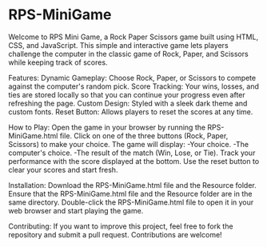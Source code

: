 # RPS-MiniGame
 Welcome to RPS Mini Game, a Rock Paper Scissors game built using HTML, CSS, and JavaScript. This simple and interactive game lets players challenge the computer in the classic game of Rock, Paper, and Scissors while keeping track of scores.
 
Features:
 Dynamic Gameplay: Choose Rock, Paper, or Scissors to compete against the computer's random pick.
 Score Tracking: Your wins, losses, and ties are stored locally so that you can continue your progress even after refreshing the page.
 Custom Design: Styled with a sleek dark theme and custom fonts.
 Reset Button: Allows players to reset the scores at any time.

How to Play:
 Open the game in your browser by running the RPS-MiniGame.html file.
 Click on one of the three buttons (Rock, Paper, Scissors) to make your choice.
 The game will display:
      -Your choice.
      -The computer's choice.
      -The result of the match (Win, Lose, or Tie).
 Track your performance with the score displayed at the bottom.
 Use the reset button to clear your scores and start fresh.

Installation:
 Download the RPS-MiniGame.html file and the Resource folder.
 Ensure that the RPS-MiniGame.html file and the Resource folder are in the same directory.
 Double-click the RPS-MiniGame.html file to open it in your web browser and start playing the game.
  
Contributing:
 If you want to improve this project, feel free to fork the repository and submit a pull request. Contributions are welcome!

